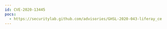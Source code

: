 ```yaml
---
id: CVE-2020-13445
pocs:
  - https://securitylab.github.com/advisories/GHSL-2020-043-liferay_ce
---
```

